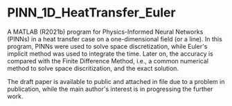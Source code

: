 # PINN_1D_HeatTransfer_Euler

A MATLAB (R2021b) program for Physics-Informed Neural Networks (PINNs) in a heat transfer case on a one-dimensional field (or a line). In this program, PINNs were used to solve space discretization, while Euler's implicit method was used to integrate the time. Later on, the accuracy is compared with the Finite Difference Method, i.e., a common numerical method to solve space discritization, and the exact solution.

The draft paper is available to public and attached in file due to a problem in publication, while the main author's interest is in progressing the further work.
